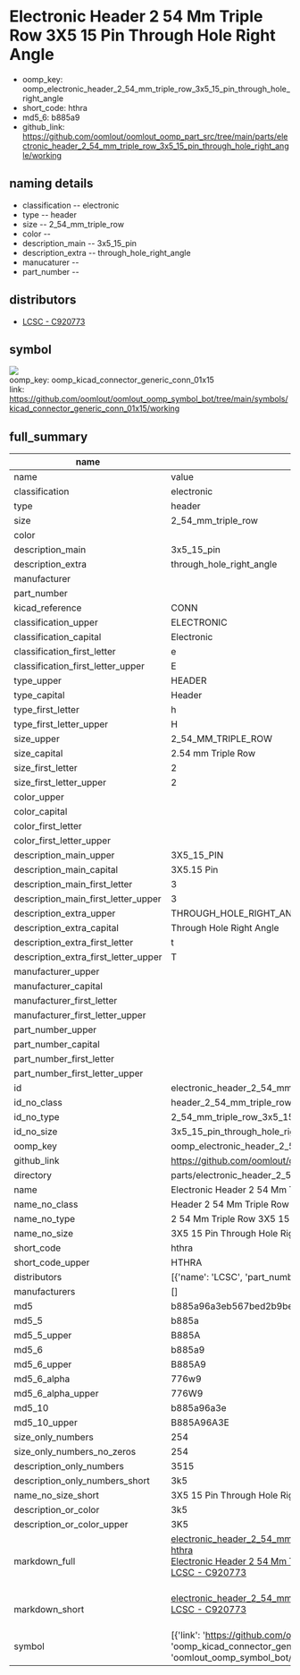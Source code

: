 # Electronic Header 2 54 Mm Triple Row 3X5 15 Pin Through Hole Right Angle

  
* oomp_key: oomp_electronic_header_2_54_mm_triple_row_3x5_15_pin_through_hole_right_angle 
* short_code: hthra
* md5_6: b885a9  
* github_link: https://github.com/oomlout/oomlout_oomp_part_src/tree/main/parts/electronic_header_2_54_mm_triple_row_3x5_15_pin_through_hole_right_angle/working  
## naming details
* classification -- electronic
* type -- header
* size -- 2_54_mm_triple_row
* color -- 
* description_main -- 3x5_15_pin
* description_extra -- through_hole_right_angle
* manucaturer -- 
* part_number -- 

## distributors
* [LCSC - C920773](https://lcsc.com/product-detail/C920773.html)   


## symbol

![](symbol/{index}/working/working_600.png)  
oomp_key: oomp_kicad_connector_generic_conn_01x15  
link: https://github.com/oomlout/oomlout_oomp_symbol_bot/tree/main/symbols/kicad_connector_generic_conn_01x15/working  


## full_summary
| name | value | 
| --- | --- | 
| name | value | 
| classification | electronic | 
| type | header | 
| size | 2_54_mm_triple_row | 
| color |  | 
| description_main | 3x5_15_pin | 
| description_extra | through_hole_right_angle | 
| manufacturer |  | 
| part_number |  | 
| kicad_reference | CONN | 
| classification_upper | ELECTRONIC | 
| classification_capital | Electronic | 
| classification_first_letter | e | 
| classification_first_letter_upper | E | 
| type_upper | HEADER | 
| type_capital | Header | 
| type_first_letter | h | 
| type_first_letter_upper | H | 
| size_upper | 2_54_MM_TRIPLE_ROW | 
| size_capital | 2.54 mm Triple Row | 
| size_first_letter | 2 | 
| size_first_letter_upper | 2 | 
| color_upper |  | 
| color_capital |  | 
| color_first_letter |  | 
| color_first_letter_upper |  | 
| description_main_upper | 3X5_15_PIN | 
| description_main_capital | 3X5.15 Pin | 
| description_main_first_letter | 3 | 
| description_main_first_letter_upper | 3 | 
| description_extra_upper | THROUGH_HOLE_RIGHT_ANGLE | 
| description_extra_capital | Through Hole Right Angle | 
| description_extra_first_letter | t | 
| description_extra_first_letter_upper | T | 
| manufacturer_upper |  | 
| manufacturer_capital |  | 
| manufacturer_first_letter |  | 
| manufacturer_first_letter_upper |  | 
| part_number_upper |  | 
| part_number_capital |  | 
| part_number_first_letter |  | 
| part_number_first_letter_upper |  | 
| id | electronic_header_2_54_mm_triple_row_3x5_15_pin_through_hole_right_angle | 
| id_no_class | header_2_54_mm_triple_row_3x5_15_pin_through_hole_right_angle | 
| id_no_type | 2_54_mm_triple_row_3x5_15_pin_through_hole_right_angle | 
| id_no_size | 3x5_15_pin_through_hole_right_angle | 
| oomp_key | oomp_electronic_header_2_54_mm_triple_row_3x5_15_pin_through_hole_right_angle | 
| github_link | https://github.com/oomlout/oomlout_oomp_part_src/tree/main/parts/electronic_header_2_54_mm_triple_row_3x5_15_pin_through_hole_right_angle/working | 
| directory | parts/electronic_header_2_54_mm_triple_row_3x5_15_pin_through_hole_right_angle | 
| name | Electronic Header 2 54 Mm Triple Row 3X5 15 Pin Through Hole Right Angle | 
| name_no_class | Header 2 54 Mm Triple Row 3X5 15 Pin Through Hole Right Angle | 
| name_no_type | 2 54 Mm Triple Row 3X5 15 Pin Through Hole Right Angle | 
| name_no_size | 3X5 15 Pin Through Hole Right Angle | 
| short_code | hthra | 
| short_code_upper | HTHRA | 
| distributors | [{'name': 'LCSC', 'part_number': 'C920773', 'link': 'https://lcsc.com/product-detail/C920773.html', 'id': 'distributor_lcsc'}] | 
| manufacturers | [] | 
| md5 | b885a96a3eb567bed2b9be7e7f071be3 | 
| md5_5 | b885a | 
| md5_5_upper | B885A | 
| md5_6 | b885a9 | 
| md5_6_upper | B885A9 | 
| md5_6_alpha | 776w9 | 
| md5_6_alpha_upper | 776W9 | 
| md5_10 | b885a96a3e | 
| md5_10_upper | B885A96A3E | 
| size_only_numbers | 254 | 
| size_only_numbers_no_zeros | 254 | 
| description_only_numbers | 3515 | 
| description_only_numbers_short | 3k5 | 
| name_no_size_short | 3X5 15 Pin Through Hole Right Angle | 
| description_or_color | 3k5 | 
| description_or_color_upper | 3K5 | 
| markdown_full | [electronic_header_2_54_mm_triple_row_3x5_15_pin_through_hole_right_angle](https://github.com/oomlout/oomlout_oomp_part_src/tree/main/parts/electronic_header_2_54_mm_triple_row_3x5_15_pin_through_hole_right_angle/working)<br>[hthra](https://github.com/oomlout/oomlout_oomp_part_src/tree/main/parts/electronic_header_2_54_mm_triple_row_3x5_15_pin_through_hole_right_angle/working)<br>[Electronic Header 2 54 Mm Triple Row 3X5 15 Pin Through Hole Right Angle](https://github.com/oomlout/oomlout_oomp_part_src/tree/main/parts/electronic_header_2_54_mm_triple_row_3x5_15_pin_through_hole_right_angle/working)<br>[LCSC - C920773<br>](https://lcsc.com/product-detail/C920773.html)<br> | 
| markdown_short | [electronic_header_2_54_mm_triple_row_3x5_15_pin_through_hole_right_angle](https://github.com/oomlout/oomlout_oomp_part_src/tree/main/parts/electronic_header_2_54_mm_triple_row_3x5_15_pin_through_hole_right_angle/working)<br>[LCSC - C920773<br>](https://lcsc.com/product-detail/C920773.html)<br> | 
| symbol | [{'link': 'https://github.com/oomlout/oomlout_oomp_symbol_bot/tree/main/symbols/kicad_connector_generic_conn_01x15', 'oomp_key': 'oomp_kicad_connector_generic_conn_01x15', 'directory': 'oomlout_oomp_symbol_bot/symbols/kicad_connector_generic_conn_01x15//working/working.kicad_sym', 'index': 0}] | 
